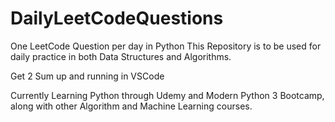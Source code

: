 ﻿# DailyLeetCodeQuestions
One LeetCode Question per day in Python
This Repository is to be used for daily practice in both Data Structures and Algorithms.

Get 2 Sum up and running in VSCode

Currently Learning Python through Udemy and Modern Python 3 Bootcamp, along with other Algorithm and Machine Learning courses.
